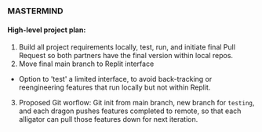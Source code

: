 ### MASTERMIND

#### High-level project plan:

1. Build all project requirements locally, test, run, and initiate final Pull Request so both partners have the final version within local repos.
2. Move final main branch to Replit interface
  - Option to 'test' a limited interface, to avoid back-tracking or reengineering features that run locally but not within Replit.
3. Proposed Git worflow:  Git init from main branch, new branch for `testing`, and each dragon pushes features completed to remote, so that each alligator can pull those features down for next iteration.
